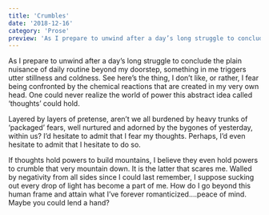 ```yaml
---
title: 'Crumbles'
date: '2018-12-16'
category: 'Prose'
preview: 'As I prepare to unwind after a day’s long struggle to conclude the plain nuisance of daily routine beyond my doorstep, something in me triggers utter stillness and coldness. See here’s the thing, I don’t like, or rather, I fear being confronted by the chemical reactions that are created in my very own head.'
---
```


As I prepare to unwind after a day’s long struggle to conclude the plain nuisance of daily routine beyond my doorstep, something in me triggers utter stillness and coldness. See here’s the thing, I don’t like, or rather, I fear being confronted by the chemical reactions that are created in my very own head. One could never realize the world of power this abstract idea called ‘thoughts’ could hold.

Layered by layers of pretense, aren’t we all burdened by heavy trunks of ‘packaged’ fears, well nurtured and adorned by the bygones of yesterday, within us? I’d hesitate to admit that I fear my thoughts. Perhaps, I’d even hesitate to admit that I hesitate to do so.

If thoughts hold powers to build mountains, I believe they even hold powers to crumble that very mountain down. It is the latter that scares me. Walled by negativity from all sides since I could last remember, I suppose sucking out every drop of light has become a part of me. How do I go beyond this human frame and attain what I’ve forever romanticized….peace of mind. Maybe you could lend a hand?